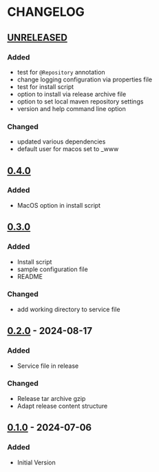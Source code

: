 # CHANGELOG

## [UNRELEASED]

### Added

- test for `@Repository` annotation
- change logging configuration via properties file
- test for install script
- option to install via release archive file
- option to set local maven repository settings
- version and help command line option

### Changed

- updated various dependencies
- default user for macos set to _www

## [0.4.0]

### Added

- MacOS option in install script

## [0.3.0]

### Added

- Install script
- sample configuration file
- README

### Changed

- add working directory to service file

## [0.2.0] - 2024-08-17

### Added

- Service file in release

### Changed

- Release tar archive gzip
- Adapt release content structure

## [0.1.0] - 2024-07-06

### Added

- Initial Version

[0.4.0]: https://github.com/EdwarDDay/kotlin-server-scripts/releases/tag/0.4.0

[0.3.0]: https://github.com/EdwarDDay/kotlin-server-scripts/releases/tag/0.3.0

[0.2.0]: https://github.com/EdwarDDay/kotlin-server-scripts/releases/tag/0.2.0

[0.1.0]: https://github.com/EdwarDDay/kotlin-server-scripts/releases/tag/0.1.0

[UNRELEASED]: https://github.com/EdwarDDay/kotlin-server-scripts
